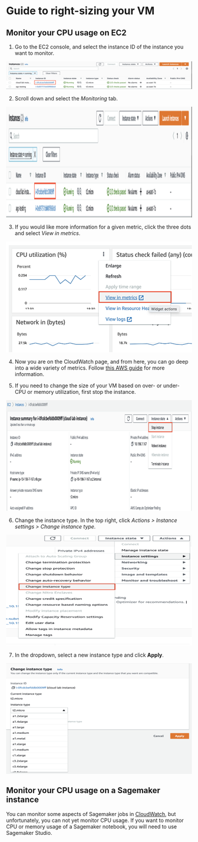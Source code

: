 # Guide to right-sizing your VM

## Monitor your CPU usage on EC2

1. Go to the EC2 console, and select the instance ID of the instance you want to monitor. 

<img src="/docs/images/1_EC2_homepage.png" width="550" height="75">

2. Scroll down and select the *Monitoring* tab.

<img src="/docs/images/1_EC2_homepage.png" width="550" height="300">

3. If you would like more information for a given metric, click the three dots and select *View in metrics*.

<img src="/docs/images/3_view_metrics.png" width="550" height="300">

4. Now you are on the CloudWatch page, and from here, you can go deep into a wide variety of metrics. Follow [this AWS guide](https://docs.aws.amazon.com/AmazonCloudWatch/latest/monitoring/GettingStarted.html) for more information.

5. If you need to change the size of your VM based on over- or under- CPU or memory utilization, first stop the instance.

<img src="/docs/images/4_stop_instance.png" width="550" height="300">

6. Change the instance type. In the top right, click *Actions > Instance settings > Change instance type.* 

<img src="/docs/images/5_edit_instance.png" width="550" height="300">

7. In the dropdown, select a new instance type and click **Apply**.

<img src="/docs/images/6_change_instance_type.png" width="550" height="300">

## Monitor your CPU usage on a Sagemaker instance

You can monitor some aspects of Sagemaker jobs in [CloudWatch](https://docs.aws.amazon.com/sagemaker/latest/dg/monitoring-cloudwatch.html#cloudwatch-metrics-jobs), but unfortunately, you can not yet monitor CPU usage. If you want to monitor CPU or memory usage of a Sagemaker notebook, you will need to use Sagemaker Studio.
